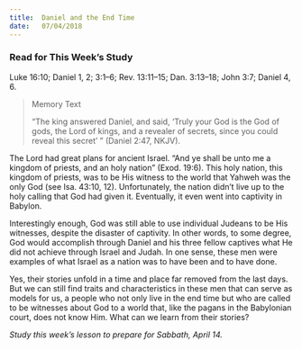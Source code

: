 ```yaml
---
title:  Daniel and the End Time
date:   07/04/2018
---
```


### Read for This Week’s Study
Luke 16:10; Daniel 1, 2;
3:1–6; Rev. 13:11–15; Dan. 3:13–18; John 3:7; Daniel 4, 6.

> <p>Memory Text</p>
> “The king answered Daniel, and said, ‘Truly your God is the God of gods, the Lord of kings, and a revealer of secrets, since you could reveal this secret’ ” (Daniel 2:47, NKJV).

The Lord had great plans for ancient Israel. “And ye shall be unto me a kingdom of priests, and an holy nation” (Exod. 19:6). This holy nation, this kingdom of priests, was to be His witness to the world that Yahweh was the only God (see Isa. 43:10, 12). Unfortunately, the nation didn’t live up to the holy calling that God had given it. Eventually, it even went into captivity in Babylon.

Interestingly enough, God was still able to use individual Judeans to be His witnesses, despite the disaster of captivity. In other words, to some degree, God would accomplish through Daniel and his three fellow captives what He did not achieve through Israel and Judah. In one sense, these men were examples of what Israel as a nation was to have been and to have done.

Yes, their stories unfold in a time and place far removed from the last days. But we can still find traits and characteristics in these men that can serve as models for us, a people who not only live in the end time but who are called to be witnesses about God to a world that, like the pagans in the Babylonian court, does not know Him. What can we learn from their stories?

*Study this week’s lesson to prepare for Sabbath, April 14.*
